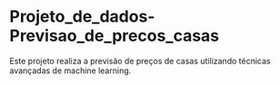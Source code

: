 # Projeto_de_dados-Previsao_de_precos_casas
Este projeto realiza a previsão de preços de casas utilizando técnicas avançadas de machine learning.
